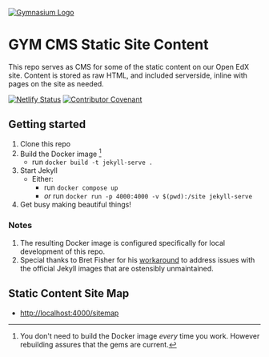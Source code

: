 [![Gymnasium Logo](https://cdn.rawgit.com/gymnasium/gymnasium.github.io/master/assets/GYM-logo.svg)](https://thegymnasium.com)

# GYM CMS Static Site Content

This repo serves as CMS for some of the static content on our Open EdX site. Content is stored as raw HTML, and included serverside, inline with pages on the site as needed.

[![Netlify Status](https://api.netlify.com/api/v1/badges/897026f2-f0c0-43fa-a6d4-3bf1d3eefc2d/deploy-status)](https://app.netlify.com/sites/gymcms/deploys)
[![Contributor Covenant](https://img.shields.io/badge/Contributor%20Covenant-v1.4%20adopted-ff69b4.svg)](./CODE_OF_CONDUCT.md)

## Getting started

1. Clone this repo
2. Build the Docker image [^1]
   - run `docker build -t jekyll-serve .`
3. Start Jekyll
     - Either:
        - run `docker compose up` 
        - _or_ run `docker run -p 4000:4000 -v $(pwd):/site jekyll-serve`
4. Get busy making beautiful things!

### Notes

1. The resulting Docker image is configured specifically for local development of this repo. 
2. Special thanks to Bret Fisher for his [workaround](https://github.com/BretFisher/jekyll-serve) to address issues with the official Jekyll images  that are ostensibly unmaintained.


## Static Content Site Map
- [http://localhost:4000/sitemap](http://localhost:4000/sitemap)



[^1]: You don't need to build the Docker image _every_ time you work. However  rebuilding assures that the gems are current.
